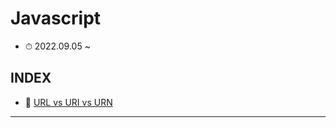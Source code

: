 # Javascript
- ⏱ 2022.09.05 ~

## INDEX
- 📌 [URL vs URI vs URN](https://github.com/YooJinRa/til/tree/main/Javascript/Url_Uri_Urn.md)

-----